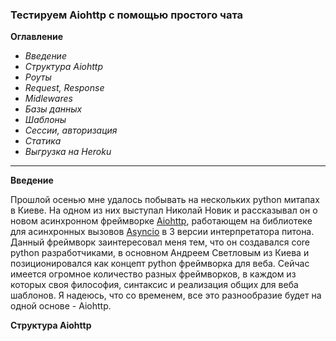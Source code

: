 ### Тестируем Aiohttp с помощью простого чата
__Оглавление__
* *Введение*
* *Структура Aiohttp*
* *Роуты*
* *Request, Response*
* *Midlewares*
* *Базы данных*
* *Шаблоны*
* *Сессии, авторизация*
* *Статика*
* *Выгрузка на Heroku*
---
__Введение__

Прошлой осенью мне удалось побывать на нескольких python митапах в Киеве. На одном из них выступал Николай Новик и рассказывал он о новом асинхронном фреймворке [Aiohttp](http://aiohttp.readthedocs.org/en/stable/), работающем на библиотеке для асинхронных вызовов [Asyncio](https://docs.python.org/3/library/asyncio.html) в 3 версии интерпретатора питона. Данный фреймворк заинтересовал меня тем, что он создавался core python разработчиками, в основном Андреем Светловым из Киева и позиционировался как концепт python фреймворка для веба. Сейчас имеется огромное количество разных фреймворков, в каждом из которых своя философия, синтаксис и реализация общих для веба шаблонов. Я надеюсь, что со временем, все это разнообразие будет на одной основе - Aiohttp.

__Структура Aiohttp__


